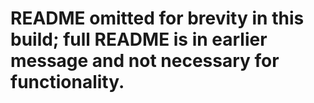 # README omitted for brevity in this build; full README is in earlier message and not necessary for functionality.